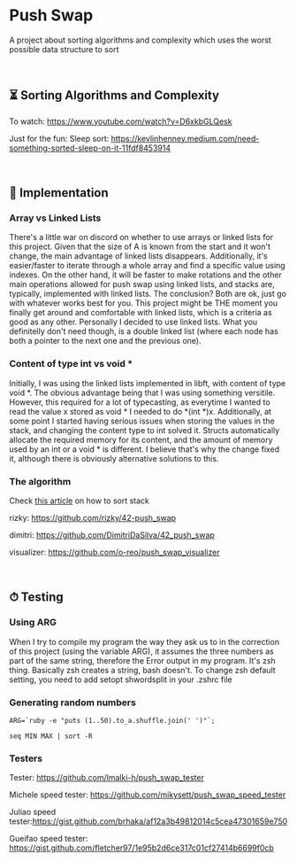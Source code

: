 # Push Swap
A project about sorting algorithms and complexity which uses the worst possible data structure to sort

<br/>

## ⏳ Sorting Algorithms and Complexity
To watch: https://www.youtube.com/watch?v=D6xkbGLQesk

Just for the fun:
Sleep sort: https://kevlinhenney.medium.com/need-something-sorted-sleep-on-it-11fdf8453914

<br/>

## 🥞 Implementation
### Array vs Linked Lists
There's a little war on discord on whether to use arrays or linked lists for this project.
Given that the size of A is known from the start and it won't change, the main advantage of linked lists disappears.
Additionally, it's easier/faster to iterate through a whole array and find a specific value using indexes.
On the other hand, it will be faster to make rotations and the other main operations allowed for push swap using linked lists, and stacks are, typically, implemented with linked lists.
The conclusion?
Both are ok, just go with whatever works best for you.
This project might be THE moment you finally get around and comfortable with linked lists, which is a criteria as good as any other.
Personally I decided to use linked lists.
What you definitelly don't need though, is a double linked list (where each node has both a pointer to the next one and the previous one).

### Content of type int vs void \*
Initially, I was using the linked lists implemented in libft, with content of type void \*.
The obvious advantage being that I was using something versitile.
However, this required for a lot of typecasting, as everytime I wanted to read the value x stored as void \* I needed to do \*(int \*)x.
Additionally, at some point I started having serious issues when storing the values in the stack, and changing the content type to int solved it.
Structs automatically allocate the required memory for its content, and the amount of memory used by an int or a void \* is different.
I believe that's why the change fixed it, although there is obviously alternative solutions to this.

### The algorithm
Check [this article](https://medium.com/@jamierobertdawson/push-swap-the-least-amount-of-moves-with-two-stacks-d1e76a71789a) on how to sort stack

rizky: https://github.com/rizky/42-push_swap

dimitri: https://github.com/DimitriDaSilva/42_push_swap

visualizer: https://github.com/o-reo/push_swap_visualizer

<br/>

## ⏱ Testing
### Using ARG
When I try to compile my program the way they ask us to in the correction of this project (using the variable ARG), it assumes the three numbers as part of the same string, therefore the Error output in my program.
It's zsh thing. Basically zsh creates a string, bash doesn't. To change zsh default setting, you need to add setopt shwordsplit in your .zshrc file

### Generating random numbers
```ARG=`ruby -e "puts (1..50).to_a.shuffle.join(' ')"`;```

```seq MIN MAX | sort -R```

### Testers
Tester: https://github.com/lmalki-h/push_swap_tester

Michele speed tester: https://github.com/mikysett/push_swap_speed_tester

Juliao speed tester:https://gist.github.com/brhaka/af12a3b49812014c5cea47301659e750

Gueifao speed tester: https://gist.github.com/fletcher97/1e95b2d6ce317c01cf27414b6699f0cb
